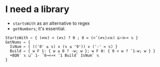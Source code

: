 # I need a library

- `startsWith` as an alternative to regex
- `getNumbers`; it's essential.

```apl
StartsWith ← { (≠𝕨) < (≠𝕩) ? 0 ; 0 = (<˘(≠𝕩)↕𝕨) ⊑∘⊐⟜< 𝕩 }
GetNums ← {
  IsNum ← { (('0' ≤ 𝕩) ∧ (𝕩 ≤ '9')) ∨ ('-' = 𝕩) }
  Build ← { w F 1: { w ≤ 0 ? -w; w }; w F 0: { 0 < w ? ¯1-w; w } }
  •BQN¨ 𝕩 ⊔˜ 1- ˜0⊸<⊸× ¯1 Build` IsNum¨ 𝕩
}
```
